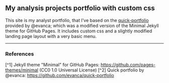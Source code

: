 ## My analysis projects portfolio with custom css

This site is my analyst portfolio, that I've based on the [quick-portfolio](https://github.com/evanca/quick-portfolio) provided by @evanca; which was a modified version of the Minimal Jekyll theme for GitHub Pages.
It includes custom css and a slightly modified landing page layout with a very basic menu.
___

### References

[^1] Jekyll theme "Minimal" for GitHub Pages: https://github.com/pages-themes/minimal (CC0 1.0 Universal License)
[^2] Quick portfolio by @evanca: https://github.com/evanca/quick-portfolio
